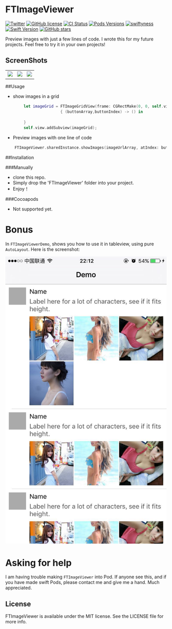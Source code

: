 # FTImageViewer


[![Twitter](https://img.shields.io/badge/twitter-@liufengting-blue.svg?style=flat)](http://twitter.com/liufengting) 
[![GitHub license](https://img.shields.io/badge/license-MIT-blue.svg)](https://raw.githubusercontent.com/liufengting/FTImageViewer/master/LICENSE)
[![CI Status](http://img.shields.io/travis/liufengting/FTImageViewer.svg?style=flat)](https://travis-ci.org/liufengting/FTImageViewer)
[![Pods Versions](https://img.shields.io/cocoapods/v/FTImageViewer.svg?style=flat)](http://cocoapods.org/pods/FTImageViewer)
[![swiftyness](https://img.shields.io/badge/pure-swift-ff3f26.svg?style=flat)](https://swift.org/)
[![Swift Version](https://img.shields.io/badge/Swift-2.2-orange.svg?style=flat)](https://swift.org)
[![GitHub stars](https://img.shields.io/github/stars/liufengting/FTImageViewer.svg)](https://github.com/liufengting/FTImageViewer/stargazers)





Preview images with just a few lines of code. I wrote this for my future projects. Feel free to try it in your own projects!


## ScreenShots

<table>
  <tr>
    <th><img src="/ScreenShots/Demo1.gif" width="250"/></th>
    <th><img src="/ScreenShots/Demo2.gif" width="250"/></th>
    <th><img src="/ScreenShots/Demo3.gif" width="250"/></th>
  </tr>
</table>

##Usage

* show images in  a grid

```swift
        let imageGrid = FTImageGridView(frame: CGRectMake(0, 0, self.view.bounds.width, self.view.bounds.height), imageArray: imageUrlArray)
                        { (buttonArray,buttonIndex) -> () in
                                                    
        }
        self.view.addSubview(imageGrid);
```

* Preview images with one line of code

```swift
	FTImageViewer.sharedInstance.showImages(imageUrlArray, atIndex: buttonIndex , fromSenderArray: buttonArray)
```


##Installation

###Manually

* clone this repo.
* Simply drop the 'FTImageViewer' folder into your project.
* Enjoy！ 

###Cocoapods

* Not supported yet.  


# Bonus

In `FTImageViewerDemo`, shows you how to use it in tableview, using pure `AutoLayout`. Here is the screenshot:

![screenshot AutoLayout](/ScreenShots/autolayout.jpg)

# Asking for help

I am having trouble making `FTImageViewer` into Pod. If anyone see this, and if you have made swift Pods, please contact me and give me a hand. Much appreciated.

## License

FTImageViewer is available under the MIT license. See the LICENSE file for more info.

